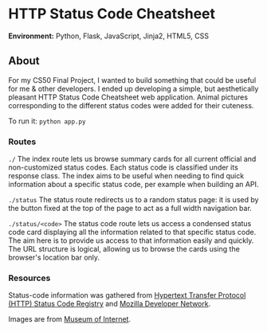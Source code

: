 # HTTP Status Code Cheatsheet

**Environment:** Python, Flask, JavaScript, Jinja2, HTML5, CSS

## About 
For my CS50 Final Project, I wanted to build something that could be  useful for me & other developers. I ended up developing a simple, but aesthetically pleasant HTTP Status Code Cheatsheet web application.  Animal pictures corresponding to the different status codes were added for their cuteness.

To run it: `python app.py`

### Routes
`./`
The index route lets us browse summary cards for all current official and non-customized status codes. Each status code is classified under its response class. The index aims to be useful when needing to find quick information about a specific status code, per example when building an API.
 
`./status`
The status route redirects us to a random status page: it is used by the button fixed at the top of the page to act as a full width navigation bar. 

`./status/<code>`
The status code route lets us access a condensed status code card displaying all the information related to that specific status code. The aim here is to provide us access to that information easily and quickly. The URL structure is logical, allowing us to browse the cards using the browser's location bar only.

### Resources
Status-code information was gathered from [Hypertext Transfer Protocol (HTTP) Status Code Registry](https://www.iana.org/assignments/http-status-codes/http-status-codes.xhtml) and [Mozilla Developer Network](https://developer.mozilla.org/en-US/docs/Web/HTTP/Status). 

Images are from [Museum of Internet](https://Museumofinter.net).